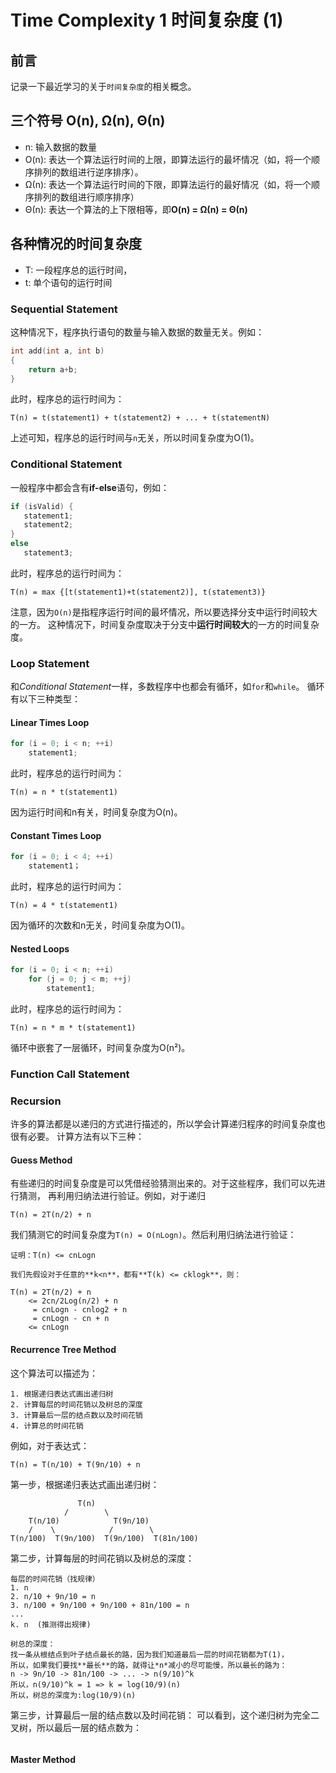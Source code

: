 # Time Complexity 1  时间复杂度 (1)

## 前言
记录一下最近学习的关于`时间复杂度`的相关概念。

## 三个符号 O(n), Ω(n), Θ(n)
- n: 输入数据的数量
- O(n): 表达一个算法运行时间的上限，即算法运行的最坏情况（如，将一个顺序排列的数组进行逆序排序）。
- Ω(n): 表达一个算法运行时间的下限，即算法运行的最好情况（如，将一个顺序排列的数组进行顺序排序）
- Θ(n): 表达一个算法的上下限相等，即**O(n) = Ω(n) = Θ(n)**

## 各种情况的时间复杂度
- T: 一段程序总的运行时间， 
- t: 单个语句的运行时间

### Sequential Statement
这种情况下，程序执行语句的数量与输入数据的数量无关。例如：

```c
int add(int a, int b)
{
    return a+b;
}
```

此时，程序总的运行时间为：

```
T(n) = t(statement1) + t(statement2) + ... + t(statementN)
```
上述可知，程序总的运行时间与`n`无关，所以时间复杂度为O(1)。

### Conditional Statement
一般程序中都会含有**if-else**语句，例如：

```c
if (isValid) {
   statement1;
   statement2;
} 
else 
   statement3;
```

此时，程序总的运行时间为：

```
T(n) = max {[t(statement1)+t(statement2)], t(statement3)}
```
注意，因为`O(n)`是指程序运行时间的最坏情况，所以要选择分支中运行时间较大的一方。
这种情况下，时间复杂度取决于分支中**运行时间较大**的一方的时间复杂度。

### Loop Statement
和*Conditional Statement*一样，多数程序中也都会有循环，如`for`和`while`。
循环有以下三种类型：

#### Linear Times Loop
```c
for (i = 0; i < n; ++i)
    statement1;
```

此时，程序总的运行时间为：
```
T(n) = n * t(statement1)
```
因为运行时间和n有关，时间复杂度为O(n)。

#### Constant Times Loop
```c
for (i = 0; i < 4; ++i)
    statement1；
```

此时，程序总的运行时间为：
```
T(n) = 4 * t(statement1)
```
因为循环的次数和n无关，时间复杂度为O(1)。

#### Nested Loops 
```c
for (i = 0; i < n; ++i)
    for (j = 0; j < m; ++j)
        statement1;
```

此时，程序总的运行时间为：
```
T(n) = n * m * t(statement1)
```
循环中嵌套了一层循环，时间复杂度为O(n²)。

### Function Call Statement

### Recursion
许多的算法都是以递归的方式进行描述的，所以学会计算递归程序的时间复杂度也很有必要。
计算方法有以下三种：

#### Guess Method
有些递归的时间复杂度是可以凭借经验猜测出来的。对于这些程序，我们可以先进行猜测，
再利用归纳法进行验证。例如，对于递归 
```
T(n) = 2T(n/2) + n
```

我们猜测它的时间复杂度为`T(n) = O(nLogn)`。然后利用归纳法进行验证：
```
证明：T(n) <= cnLogn

我们先假设对于任意的**k<n**，都有**T(k) <= cklogk**，则：

T(n) = 2T(n/2) + n
    <= 2cn/2Log(n/2) + n
     = cnLogn - cnlog2 + n
     = cnLogn - cn + n
    <= cnLogn
```

#### Recurrence Tree Method
这个算法可以描述为：
```
1. 根据递归表达式画出递归树
2. 计算每层的时间花销以及树总的深度
3. 计算最后一层的结点数以及时间花销
4. 计算总的时间花销
```

例如，对于表达式：
```
T(n) = T(n/10) + T(9n/10) + n
```

第一步，根据递归表达式画出递归树：
```
               T(n)
            /        \
    T(n/10)            T(9n/10)
    /    \            /        \
T(n/100)  T(9n/100)  T(9n/100)  T(81n/100)
```

第二步，计算每层的时间花销以及树总的深度：
```
每层的时间花销（找规律）
1. n
2. n/10 + 9n/10 = n
3. n/100 + 9n/100 + 9n/100 + 81n/100 = n
...
k. n  (推测得出规律)

树总的深度：
找一条从根结点到叶子结点最长的路，因为我们知道最后一层的时间花销都为T(1)，
所以，如果我们要找**最长**的路，就得让*n*减小的尽可能慢，所以最长的路为：
n -> 9n/10 -> 81n/100 -> ... -> n(9/10)^k
所以，n(9/10)^k = 1 => k = log(10/9)(n)
所以，树总的深度为:log(10/9)(n)
```

第三步，计算最后一层的结点数以及时间花销：
可以看到，这个递归树为完全二叉树，所以最后一层的结点数为：
```

```

#### Master Method
